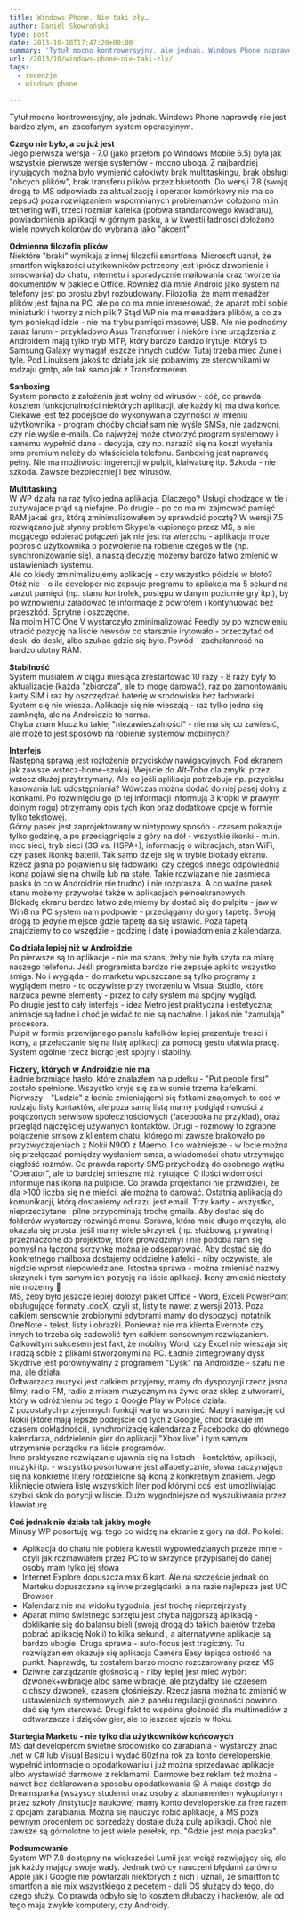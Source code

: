 ```yaml
---
title: Windows Phone. Nie taki zły…
author: Daniel Skowroński
type: post
date: 2013-10-10T17:47:20+00:00
summary: 'Tytuł mocno kontrowersyjny, ale jednak. Windows Phone naprawdę nie jest bardzo złym, ani zacofanym system operacyjnym. '
url: /2013/10/windows-phone-nie-taki-zly/
tags:
  - recenzje
  - windows phone

---
```

Tytuł mocno kontrowersyjny, ale jednak. Windows Phone naprawdę nie jest bardzo złym, ani zacofanym system operacyjnym. 

**Czego nie było, a co już jest**  
Jego pierwsza wersja - 7.0 (jako przełom po Windows Mobile 6.5) była jak wszystkie pierwsze wersje systemów - mocno uboga. Z najbardziej irytujących można było wymienić całokiwty brak multitaskingu, brak obsługi "obcych plików", brak transferu plików przez bluetooth. Do wersji 7.8 (swoją drogą to MS odpowiada za aktualizację i operator komórkowy nie ma co zepsuć) poza rozwiązaniem wspomnianych problemamów dołożono m.in. tethering wifi, trzeci rozmiar kafelka (połowa standardowego kwadratu), powiadomienia aplikacji w górnym pasku, a w kwestii ładności dołożono wiele nowych kolorów do wybrania jako "akcent". 

**Odmienna filozofia plików**  
Niektóre "braki" wynikają z innej filozofii smartfona. Microsoft uznał, że smartfon większości użytkowników potrzebny jest (prócz dzwonienia i smsowania) do chatu, internetu i sporadycznie mailowania oraz tworzenia dokumentów w pakiecie Office. Również dla mnie Android jako system na telefony jest po prostu zbyt rozbudowany. Filozofia, że mam menadżer plików jest fajna na PC, ale po co ma mnie interesować, że aparat robi sobie miniaturki i tworzy z nich pliki? Stąd WP nie ma menadżera plików, a co za tym poniekąd idzie - nie ma trybu pamięci masowej USB. Ale nie podnośmy zaraz larum - przykładowo Asus Transformer i niekóre inne urządzenia z Androidem mają tylko tryb MTP, który bardzo bardzo irytuje. Któryś to Samsung Galaxy wymagał jeszcze innych cudów. Tutaj trzeba mieć Zune i tyle. Pod Linuksem jakoś to działa jak się pobawimy ze sterownikami w rodzaju gmtp, ale tak samo jak z Transformerem. 

**Sanboxing**  
System ponadto z założenia jest wolny od wirusów - cóż, co prawda kosztem funkcjonalności niektórych aplikacji, ale każdy kij ma dwa końce. Ciekawe jest też podejście do wykonywania czynności w imieniu użytkownika - program choćby chciał sam nie wyśle SMSa, nie zadzwoni, czy nie wyśle e-maila. Co najwyżej może otworzyć program systemowy i samemu wypełnić dane - decyzja, czy np. narazić się na koszt wysłania sms premium należy do właściciela telefonu. Sanboxing jest naprawdę pełny. Nie ma możliwości ingerencji w pulpit, klaiwaturę itp. Szkoda - nie szkoda. Zawsze bezpieczniej i bez wirusów.

**Multitasking**  
W WP działa na raz tylko jedna aplikacja. Dlaczego? Usługi chodzące w tle i zużywajace prąd są niefajne. Po drugie - po co ma mi zajmować pamięć RAM jakaś gra, którą zminimalizowałem by sprawdzić pocztę? W wersji 7.5 rozwiązano już słynny problem Skype'a kupionego przez MS, a nie mogącego odbierać połączeń jak nie jest na wierzchu - aplikacja może poprosić użytkownika o pozwolenie na robienie czegoś w tle (np. synchronizowanie się), a naszą decyzję mozemy bardzo łatwo zmienić w ustawieniach systemu.  
Ale co kiedy zminimalizujemy aplikację - czy wszystko pójdzie w błoto? Otóż nie - o ile developer nie zepsuje programu to apliakcja ma 5 sekund na zarzut pamięci (np. stanu kontrolek, postępu w danym poziomie gry itp.), by po wznowieniu załadować te informacje z powrotem i kontynuować bez przeszkód. Sprytne i oszczędne.  
Na moim HTC One V wystarczyło zminimalizować Feedly by po wznowieniu utracić pozycję na liście newsów co starsznie irytowało - przeczytać od deski do deski, albo szukać gdzie się było. Powód - zachałanność na bardzo ulotny RAM.

**Stabilność**  
System musiałem w ciągu miesiąca zrestartować 10 razy - 8 razy były to aktualizacje (każda "zbiorcza", ale to mogę darować), raz po zamontowaniu karty SIM i raz by oszczędzać baterię w srodowisku bez ładowarki.  
System się nie wiesza. Aplikacje się nie wieszają - raz tylko jedna się zamknęła, ale na Androidzie to norma.  
Chyba znam klucz ku takiej "niezawieszalności" - nie ma się co zawiesić, ale może to jest sposówb na robienie systemów mobilnych?

**Interfejs**  
Następną sprawą jest rozłożenie przycisków nawigacyjnych. Pod ekranem jak zawsze wstecz-home-szukaj. Wejście do _Alt-Taba_ dla zmyłki przez wstecz dłużej przytrzymany. Ale co jeśli aplikacja potrzebuje np. przycisku kasowania lub udostępniania? Wówczas można dodać do niej pasej dolny z ikonkami. Po rozwinięciu go (o tej informacji informują 3 kropki w prawym dolnym rogu) otrzymamy opis tych ikon oraz dodatkowe opcje w formie tylko tekstowej.  
Górny pasek jest zaprojektowany w nietypowy sposób - czasem pokazuje tylko godzinę, a po przeciągnięciu z góry na dół - wszystkie ikonki - m.in. moc sieci, tryb sieci (3G vs. HSPA+), informację o wibracjach, stan WiFi, czy pasek ikonkę baterii. Tak samo dzieje się w trybie blokady ekranu. Rzecz jasna po pojawieniu się ładowarki, czy czegoś innego odpowiednia ikona pojawi się na chwilę lub na stałe. Takie rozwiązanie nie zaśmieca paska (o co w Androidzie nie trudno) i nie rozprasza. A co ważne pasek stanu możemy przywołać także w aplikacjach pełnoekranowych.  
Blokadę ekranu bardzo łatwo zdejmiemy by dostać się do pulpitu - jaw w Win8 na PC system nam podpowie - przeciągamy do góry tapetę. Swoją drogą to jedyne miejsce gdzie tapetę da się ustawić. Poza tapetą znajdziemy to co wszędzie - godzinę i datę i powiadomienia z kalendarza.

**Co działa lepiej niż w Androidzie**  
Po pierwsze są to aplikacje - nie ma szans, żeby nie była szyta na miarę naszego telefonu. Jeśli programista bardzo nie zepsuje apki to wszystko śmiga. No i wygląda - do marketu wpuszczane są tylko programy z wyglądem metro - to oczywiste przy tworzeniu w Visual Studio, które narzuca pewne elementy - przez to cały system ma spójny wygląd.  
Po drugie jest to cały interfejs - idea Metro jest praktyczna i estetyczna; animacje są ładne i choć je widać to nie są nachalne. I jakoś nie "zamulają" procesora.  
Pulpit w formie przewijanego panelu kafelków lepiej prezentuje treści i ikony, a przełączanie się na listę aplikacji za pomocą gestu ułatwia pracę.  
System ogólnie rzecz biorąc jest spójny i stabilny.

**Ficzery, których w Androidzie nie ma**  
Ładnie brzmiące hasło, które znalazłem na pudełku - "Put people first" zostało spełnione. Wszystko kryje się za w sumie trzema kafelkami. Pierwszy - "Ludzie" z ładnie zmieniającmi się fotkami znajomych to coś w rodzaju listy kontaktów, ale poza samą listą mamy podgląd nowości z połączonych serwisów społecznościowych (facebooka na przykład), oraz przegląd najczęściej używanych kontaktów. Drugi - rozmowy to zgrabne połączenie smsów z klientem chatu, którego mi zawsze brakowało po przyzwyczajeniach z Nokii N900 z Maemo. I co ważniejsze - w locie można się przełączać pomiędzy wysłaniem smsa, a wiadomości chatu utrzymując ciągłość rozmów. Co prawda raporty SMS przychodzą do osobnego wątku "Operator", ale to bardziej śmieszne niż irytujące. O ilości widomości informuje nas ikona na pulpicie. Co prawda projektanci nie przwidzieli, że dla >100 liczba się nie mieści, ale można to darować. Ostatnią aplikacją do komunikacji, którą dostaniemy od razu jest email. Trzy karty - wszystko, nieprzeczytane i pilne przypominają trochę gmaila. Aby dostać się do folderów wystarczy rozwinąć menu. Sprawa, która mnie długo męczyła, ale okazała się prosta: jeśli mamy wiele skrzynek (np. służbową, prywatną i przeznaczone do projektów, które prowadzimy) i nie podoba nam się pomysł na łączoną skrzynkę można je odseparować. Aby dostać się do konkretnego mailboxa dostajemy oddzielne kafelki - niby oczywiste, ale nigdzie wprost niepowiedziane. Istostna sprawa - można zmieniać nazwy skrzynek i tym samym ich pozycję na liście aplikacji. Ikony zmienić niestety nie możemy 🙁  
MS, żeby było jeszcze lepiej dołożył pakiet Office - Word, Exceli PowerPoint obsługujące formaty .docX, czyli st, listy te nawet z wersji 2013. Poza całkiem sensownie zrobionymi edytorami mamy do dyspozycji notatnik OneNote - tekst, listy i obrazki. Ponieważ nie ma klienta Evernote czy innych to trzeba się zadowolić tym całkiem sensownym rozwiązaniem. Całkowitym sukcesem jest fakt, że mobilny Word, czy Excel nie wieszaja się i radzą sobie z plikami stworzonymi na PC. Ładnie zintegrowany dysk Skydrive jest porównywalny z programem "Dysk" na Androidzie - szału nie ma, ale działa.  
Odtwarzacz muzyki jest całkiem przyjemy, mamy do dyspozycji rzecz jasna filmy, radio FM, radio z mixem muzycznym na żywo oraz sklep z utworami, który w odróżnieniu od tego z Google Play w Polsce działa.  
Z pozostałych przyjemnych funkcji warto wspomnieć: Mapy i nawigację od Nokii (które mają lepsze podejście od tych z Google, choć brakuje im czasem dokłądności), synchronizację kalendarza z Facebooka do głównego kalendarza, oddzielenie gier do aplikacji "Xbox live" i tym samym utrzymanie porządku na liście programów.  
Inne praktyczne rozwiązanie ujawnia się na listach - kontaktów, aplikacji, muzyki itp. - wszystko posortowane jest alfabetycznie, słowa zaczynające się na konkretne litery rozdzielone są ikoną z konkretnym znakiem. Jego kliknięcie otwiera listę wszystkich liter pod którymi coś jest umożliwiając szybki skok do pozycji w liście. Dużo wygodniejsze od wyszukiwania przez klawiaturę.

**Coś jednak nie działa tak jakby mogło**  
Minusy WP posortuję wg. tego co widzę na ekranie z góry na dół. Po kolei: 

  * Aplikacja do chatu nie pobiera kwestii wypowiedzianych przeze mnie - czyli jak rozmawiałem przez PC to w skrzynce przypisanej do danej osoby mam tylko jej słowa
  * Internet Explore dopuszcza max 6 kart. Ale na szczęście jednak do Marteku dopuszczane są inne przeglądarki, a na razie najlepsza jest UC Browser
  * Kalendarz nie ma widoku tygodnia, jest trochę nieprzejrzysty
  * Aparat mimo świetnego sprzętu jest chyba najgorszą aplikacją - doklikanie się do balansu bieli (swoją drogą do takich bajerów trzeba pobrać aplikację Nokii) to kilka sekund , a alternatywne aplikacje są bardzo ubogie. Druga sprawa - auto-focus jest tragiczny. Tu rozwiązaniem okazuje się aplikacja Camera Easy łapiąca ostrość na punkt. Naprawdę, tu zostałem barzo mocno rozczarowany przez MS
  * Dziwne zarządzanie głośnością - niby lepiej jest mieć wybór: dzwonek+wibracje albo same wibracje, ale przydałby się czaesem cichszy dzwonek, czasem głośniejszy. Rzecz jasna można to zmienić w ustawieniach systemowych, ale z panelu regulacji głośności powinno dać się tym sterować. Drugi fakt to wspólna głośność dla multimediów z odtwarzacza i dzięków gier, ale to jeszcez ujdzie w tłoku.

**Startegia Marketu - nie tylko dla użytkowników końcowych**  
MS dał developerom świetne środowisko do zarabiania - wystarczy znać .net w C# lub Visual Basicu i wydać 60zł na rok za konto developerskie, wypełnić informacje o opodatkowaniu i już można sprzedawać aplikacje albo wystawiać darmowe z reklamami. Darmowe bez reklam też można - nawet bez deklarowania sposobu opodatkowania 😛 A mając dostęp do Dreamsparka (wszyscy studenci oraz osoby z abonamentem wykupionym przez szkoły /instytucje naukowe) mamy konto developerskie za free razem z opcjami zarabiania. Można się nauczyć robić aplikacje, a MS poza pewnym procentem od sprzedaży dostaje dużą pulę aplikacji. Choć nie zawsze są górnolotne to jest wiele perełek, np. "Gdzie jest moja paczka".

**Podsumowanie**  
System WP 7.8 dostępny na większości Lumii jest wciąż rozwijający się, ale jak każdy mający swoje wady. Jednak twórcy nauczeni błędami zarówno Apple jak i Google nie powtarzali niektórych z nich i uznali, że smartfon to smartfon a nie mix wszystkiego z pecetem - dali OS służący do tego, do czego służy. Co prawda odbyło się to kosztem dłubaczy i hackerów, ale od tego mają zwykłe komputery, czy Androidy.